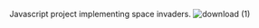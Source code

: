 Javascript project implementing space invaders.
![download (1)](https://user-images.githubusercontent.com/66971738/233842882-ec38b842-df1e-4637-85c7-5a73004a3209.png)
